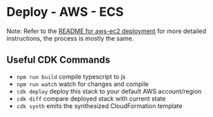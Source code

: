 # Deploy - AWS - ECS

Note: Refer to the [README for aws-ec2 deployment](../aws-ec2/README.md) for more detailed instructions, the process is mostly the same.

## Useful CDK Commands

 * `npm run build`   compile typescript to js
 * `npm run watch`   watch for changes and compile
 * `cdk deploy`      deploy this stack to your default AWS account/region
 * `cdk diff`        compare deployed stack with current state
 * `cdk synth`       emits the synthesized CloudFormation template
